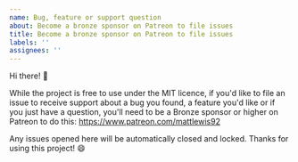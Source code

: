 ```yaml
---
name: Bug, feature or support question
about: Become a bronze sponsor on Patreon to file issues
title: Become a bronze sponsor on Patreon to file issues
labels: ''
assignees: ''
---
```


Hi there! :wave:

While the project is free to use under the MIT licence, if you'd like to file an issue to receive support about a bug you found, a feature you'd like or if you just have a question, you'll need to be a Bronze sponsor or higher on Patreon to do this: https://www.patreon.com/mattlewis92

Any issues opened here will be automatically closed and locked. Thanks for using this project! :smile:
